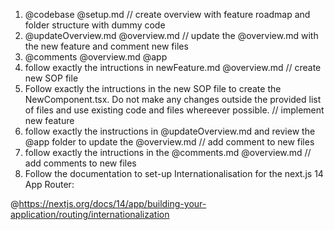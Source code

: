 1. @codebase @setup.md // create overview with feature roadmap and folder structure with dummy code
2. @updateOverview.md @overview.md // update the @overview.md with the new feature and comment new files
2. @comments @overview.md @app
3. follow exactly the intructions in newFeature.md @overview.md // create new SOP file
4. Follow exactly the intructions in the new SOP file to create the NewComponent.tsx. Do not make any changes outside the provided list of files and use existing code and files whereever possible.  // implement new feature
4. follow exactly the instructions in @updateOverview.md and review the @app folder to update the @overview.md // add comment to new files
5. follow exactly the intructions in the @comments.md @overview.md // add comments to new files
6. Follow the documentation to set-up Internationalisation for the next.js 14 App Router: 

 @https://nextjs.org/docs/14/app/building-your-application/routing/internationalization 

 






 




 

 



